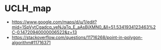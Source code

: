 # UCLH_map
- https://www.google.com/maps/d/u/1/edit?mid=1SpVytCgadcq_veNJaTq_E_aAsBjXMN0_&ll=51.5341934123463%2C-0.14720940000006522&z=13
- https://stackoverflow.com/questions/11716268/point-in-polygon-algorithm#11716371
